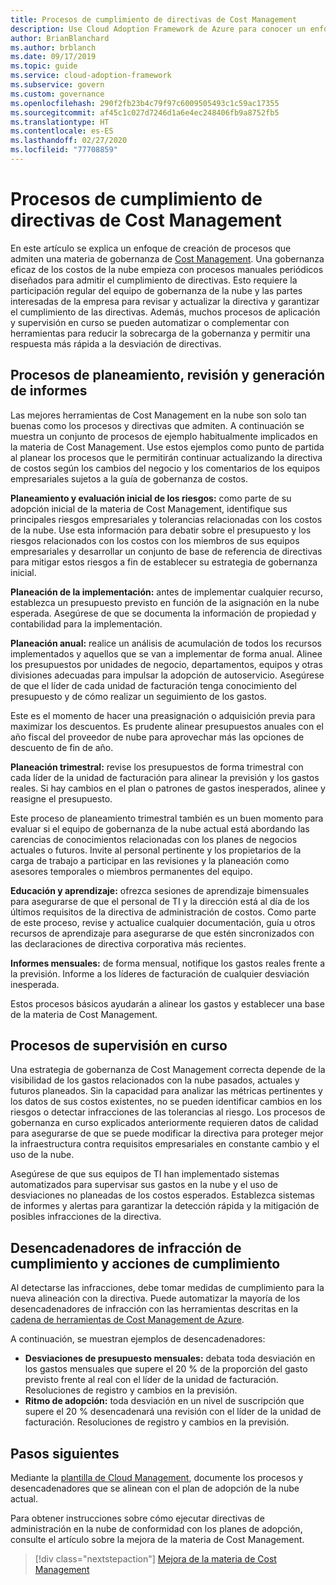 ```yaml
---
title: Procesos de cumplimiento de directivas de Cost Management
description: Use Cloud Adoption Framework de Azure para conocer un enfoque sobre los procesos de creación que prestan apoyo a la materia de gobernanza de administración de costos.
author: BrianBlanchard
ms.author: brblanch
ms.date: 09/17/2019
ms.topic: guide
ms.service: cloud-adoption-framework
ms.subservice: govern
ms.custom: governance
ms.openlocfilehash: 290f2fb23b4c79f97c6009505493c1c59ac17355
ms.sourcegitcommit: af45c1c027d7246d1a6e4ec248406fb9a8752fb5
ms.translationtype: HT
ms.contentlocale: es-ES
ms.lasthandoff: 02/27/2020
ms.locfileid: "77708859"
---
```

# <a name="cost-management-policy-compliance-processes"></a>Procesos de cumplimiento de directivas de Cost Management

En este artículo se explica un enfoque de creación de procesos que admiten una materia de gobernanza de [Cost Management](./index.md). Una gobernanza eficaz de los costos de la nube empieza con procesos manuales periódicos diseñados para admitir el cumplimiento de directivas. Esto requiere la participación regular del equipo de gobernanza de la nube y las partes interesadas de la empresa para revisar y actualizar la directiva y garantizar el cumplimiento de las directivas. Además, muchos procesos de aplicación y supervisión en curso se pueden automatizar o complementar con herramientas para reducir la sobrecarga de la gobernanza y permitir una respuesta más rápida a la desviación de directivas.

## <a name="planning-review-and-reporting-processes"></a>Procesos de planeamiento, revisión y generación de informes

Las mejores herramientas de Cost Management en la nube son solo tan buenas como los procesos y directivas que admiten. A continuación se muestra un conjunto de procesos de ejemplo habitualmente implicados en la materia de Cost Management. Use estos ejemplos como punto de partida al planear los procesos que le permitirán continuar actualizando la directiva de costos según los cambios del negocio y los comentarios de los equipos empresariales sujetos a la guía de gobernanza de costos.

**Planeamiento y evaluación inicial de los riesgos:** como parte de su adopción inicial de la materia de Cost Management, identifique sus principales riesgos empresariales y tolerancias relacionadas con los costos de la nube. Use esta información para debatir sobre el presupuesto y los riesgos relacionados con los costos con los miembros de sus equipos empresariales y desarrollar un conjunto de base de referencia de directivas para mitigar estos riesgos a fin de establecer su estrategia de gobernanza inicial.

**Planeación de la implementación:** antes de implementar cualquier recurso, establezca un presupuesto previsto en función de la asignación en la nube esperada. Asegúrese de que se documenta la información de propiedad y contabilidad para la implementación.

**Planeación anual:** realice un análisis de acumulación de todos los recursos implementados y aquellos que se van a implementar de forma anual. Alinee los presupuestos por unidades de negocio, departamentos, equipos y otras divisiones adecuadas para impulsar la adopción de autoservicio. Asegúrese de que el líder de cada unidad de facturación tenga conocimiento del presupuesto y de cómo realizar un seguimiento de los gastos.

Este es el momento de hacer una preasignación o adquisición previa para maximizar los descuentos. Es prudente alinear presupuestos anuales con el año fiscal del proveedor de nube para aprovechar más las opciones de descuento de fin de año.

**Planeación trimestral:** revise los presupuestos de forma trimestral con cada líder de la unidad de facturación para alinear la previsión y los gastos reales. Si hay cambios en el plan o patrones de gastos inesperados, alinee y reasigne el presupuesto.

Este proceso de planeamiento trimestral también es un buen momento para evaluar si el equipo de gobernanza de la nube actual está abordando las carencias de conocimientos relacionadas con los planes de negocios actuales o futuros. Invite al personal pertinente y los propietarios de la carga de trabajo a participar en las revisiones y la planeación como asesores temporales o miembros permanentes del equipo.

**Educación y aprendizaje:** ofrezca sesiones de aprendizaje bimensuales para asegurarse de que el personal de TI y la dirección está al día de los últimos requisitos de la directiva de administración de costos. Como parte de este proceso, revise y actualice cualquier documentación, guía u otros recursos de aprendizaje para asegurarse de que estén sincronizados con las declaraciones de directiva corporativa más recientes.

**Informes mensuales:** de forma mensual, notifique los gastos reales frente a la previsión. Informe a los líderes de facturación de cualquier desviación inesperada.

Estos procesos básicos ayudarán a alinear los gastos y establecer una base de la materia de Cost Management.

## <a name="processes-for-ongoing-monitoring"></a>Procesos de supervisión en curso

Una estrategia de gobernanza de Cost Management correcta depende de la visibilidad de los gastos relacionados con la nube pasados, actuales y futuros planeados. Sin la capacidad para analizar las métricas pertinentes y los datos de sus costos existentes, no se pueden identificar cambios en los riesgos o detectar infracciones de las tolerancias al riesgo. Los procesos de gobernanza en curso explicados anteriormente requieren datos de calidad para asegurarse de que se puede modificar la directiva para proteger mejor la infraestructura contra requisitos empresariales en constante cambio y el uso de la nube.

Asegúrese de que sus equipos de TI han implementado sistemas automatizados para supervisar sus gastos en la nube y el uso de desviaciones no planeadas de los costos esperados. Establezca sistemas de informes y alertas para garantizar la detección rápida y la mitigación de posibles infracciones de la directiva.

## <a name="compliance-violation-triggers-and-enforcement-actions"></a>Desencadenadores de infracción de cumplimiento y acciones de cumplimiento

Al detectarse las infracciones, debe tomar medidas de cumplimiento para la nueva alineación con la directiva. Puede automatizar la mayoría de los desencadenadores de infracción con las herramientas descritas en la [cadena de herramientas de Cost Management de Azure](./toolchain.md).

A continuación, se muestran ejemplos de desencadenadores:

- **Desviaciones de presupuesto mensuales:** debata toda desviación en los gastos mensuales que supere el 20 % de la proporción del gasto previsto frente al real con el líder de la unidad de facturación. Resoluciones de registro y cambios en la previsión.
- **Ritmo de adopción:** toda desviación en un nivel de suscripción que supere el 20 % desencadenará una revisión con el líder de la unidad de facturación. Resoluciones de registro y cambios en la previsión.

## <a name="next-steps"></a>Pasos siguientes

Mediante la [plantilla de Cloud Management](./template.md), documente los procesos y desencadenadores que se alinean con el plan de adopción de la nube actual.

Para obtener instrucciones sobre cómo ejecutar directivas de administración en la nube de conformidad con los planes de adopción, consulte el artículo sobre la mejora de la materia de Cost Management.

> [!div class="nextstepaction"]
> [Mejora de la materia de Cost Management](./discipline-improvement.md)
